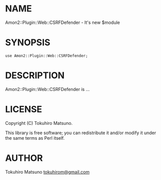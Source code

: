 # NAME

Amon2::Plugin::Web::CSRFDefender - It's new $module

# SYNOPSIS

    use Amon2::Plugin::Web::CSRFDefender;

# DESCRIPTION

Amon2::Plugin::Web::CSRFDefender is ...

# LICENSE

Copyright (C) Tokuhiro Matsuno.

This library is free software; you can redistribute it and/or modify
it under the same terms as Perl itself.

# AUTHOR

Tokuhiro Matsuno <tokuhirom@gmail.com>
